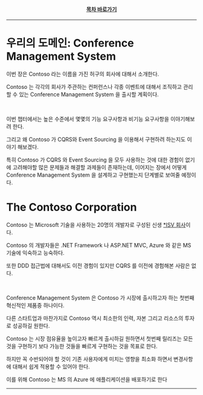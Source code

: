 <div align="center">

#### [목차 바로가기](https://github.com/dhslrl321/cqrs-journey-guide-korean/blob/master/Table%20of%20Contents.md)

</div>

---

# 우리의 도메인: Conference Management System

이번 장은 Contoso 라는 이름을 가진 허구의 회사에 대해서 소개한다.

Contoso 는 각각의 회사가 주관하는 컨퍼런스나 각종 이벤트에 대해서 조직하고 관리할 수 있는 Conference Management System 을 출시할 계획이다.

<br/>

이번 챕터에서는 높은 수준에서 몇몇의 기능 요구사항과 비기능 요구사항을 이야기해보려 한다.

그리고 왜 Contoso 가 CQRS와 Event Sourcing 을 이용해서 구현하려 하는지도 이야기 해보겠다.

특히 Contoso 가 CQRS 와 Event Sourcing 을 모두 사용하는 것에 대한 경험이 없기에 고려해야할 많은 문제들과 해결할 과제들이 존재하는데, 이어지는 장에서 어떻게 Conference Management System 을 설계하고 구현했는지 단계별로 보여줄 예정이다.

# The Contoso Corporation

Contoso 는 Microsoft 기술을 사용하는 20명의 개발자로 구성된 신생 [\*ISV 회사](https://github.com/dhslrl321/cqrs-journey-guide-korean/blob/master/terms/Independent%20Software%20Vendor.md)이다.

Contoso 의 개발자들은 .NET Framework 나 ASP.NET MVC, Azure 와 같은 MS 기술에 익숙하고 능숙하다.

또한 DDD 접근법에 대해서도 이전 경험이 있지만 CQRS 를 이전에 경험해본 사람은 없다.

<br/>

Conference Management System 은 Contoso 가 시장에 출시하고자 하는 첫번째 혁신적인 제품중 하나이다.

다른 스타트업과 마찬가지로 Contoso 역시 최소한의 인력, 자본 그리고 리소스의 투자로 성공하길 원한다.

Contoso 는 시장 점유율을 높이고자 빠르게 출시하길 원하면서 첫번째 릴리즈는 모든 것을 구현하기 보다 가능한 것들을 빠르게 구현하는 것을 목표로 한다.

하지만 꼭 수반되어야 할 것이 기존 사용자에게 미치는 영향을 최소화 하면서 변경사항에 대해서 쉽게 적용할 수 있어야 한다.

이를 위해 Contoso 는 MS 의 Azure 에 애플리케이션을 배포하기로 한다

---
